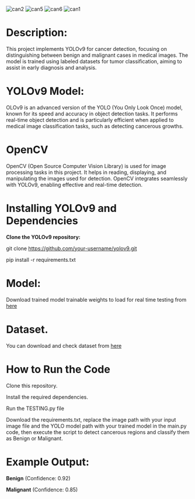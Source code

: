 ![can2](https://github.com/user-attachments/assets/f23619f7-20fb-49d6-b485-5f731c7e3d5b)
![can5](https://github.com/user-attachments/assets/2e4e2aca-a996-4079-8faf-109fb3affdd1)
![can6](https://github.com/user-attachments/assets/25a71d1e-37f7-4fff-b2ea-ab6f491a888a)
![can1](https://github.com/user-attachments/assets/1feaa6ec-cf6c-42b8-9fda-409d3405d822)

# **Description:**
This project implements YOLOv9 for cancer detection, focusing on distinguishing between benign and malignant cases in medical images. The model is trained using labeled datasets for tumor classification, aiming to assist in early diagnosis and analysis.

# **YOLOv9 Model:**
OLOv9 is an advanced version of the YOLO (You Only Look Once) model, known for its speed and accuracy in object detection tasks. It performs real-time object detection and is particularly efficient when applied to medical image classification tasks, such as detecting cancerous growths.

# **OpenCV**
OpenCV (Open Source Computer Vision Library) is used for image processing tasks in this project. It helps in reading, displaying, and manipulating the images used for detection. OpenCV integrates seamlessly with YOLOv9, enabling effective and real-time detection.

# **Installing YOLOv9 and Dependencies**
**Clone the YOLOv9 repository:**

git clone https://github.com/your-username/yolov9.git

pip install -r requirements.txt

# **Model:**
Download trained model trainable weights to load for real time testing from [here](https://universe.roboflow.com/brain-tumor-jolxi/brain-tumor-detection-o0ggc/dataset/2)

# **Dataset.**
You can download and check dataset from [here](https://universe.roboflow.com/brain-tumor-jolxi/brain-tumor-detection-o0ggc/dataset/2)

# **How to Run the Code**
Clone this repository.

Install the required dependencies.

Run the TESTING.py file

Download the requirements.txt, replace the image path with your input image file and the YOLO model path with your trained model in the main.py code, then execute the script to detect cancerous regions and classify them as Benign or Malignant.

# **Example Output:**
**Benign** (Confidence: 0.92)

**Malignant** (Confidence: 0.85)
